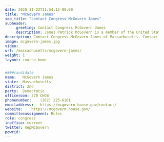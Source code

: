 ```yaml
---
date: 2020-11-22T11:54:12-05:00
title: "McGovern James"
seo_title: "contact Congress McGovern James"
subheader:
     greeting: Contact Congress McGovern James 
     description: James Patrick McGovern is a member of the United States House of Representatives, representing Massachusetts's 2nd congressional district. He is the Chair of the House Rules Committee and of the Congressional-Executive Commission on China as well as the Co-Chair of the Tom Lantos Human Rights Commission.
description: Contact Congress McGovern James of Massachusetts. Contact information for McGovern James includes email address, phone number, and mailing address.
image: mcgovern-james.jpg
video: 
url: /massachusetts/mcgovern-james/
weight: 1
layout: course_home


####candidate
name:	McGovern James
state:	Massachusetts
district: 2nd
party:	Democratic
officeroom:	370 CHOB
phonenumber:	(202) 225-6101
emailaddress:	https://mcgovern.house.gov/contact/
website:	https://mcgovern.house.gov/
committeeassignment: Rules
role: congress
inoffice: current
twitter: RepMcGovern
powrid: 
---
```


